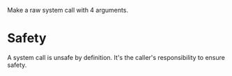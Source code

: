 Make a raw system call with 4 arguments.

# Safety

A system call is unsafe by definition.
It's the caller's responsibility to ensure safety.
